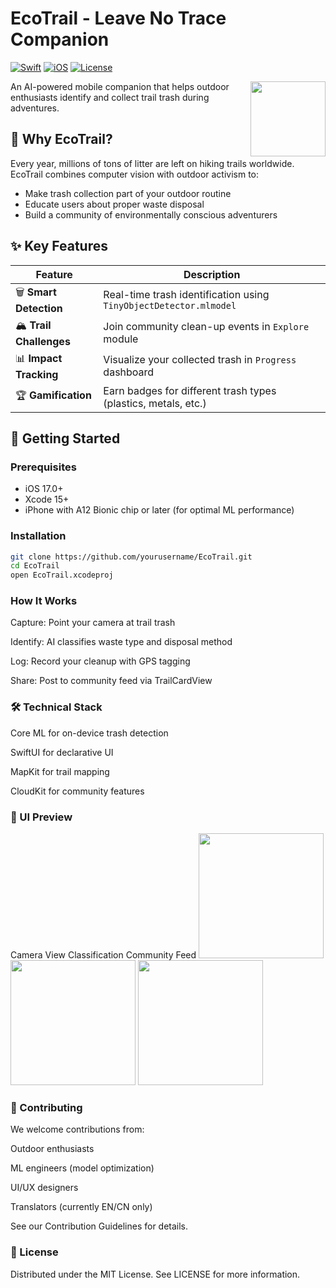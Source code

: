 # EcoTrail - Leave No Trace Companion

[![Swift](https://img.shields.io/badge/Swift-5.9-orange.svg)](https://swift.org)
[![iOS](https://img.shields.io/badge/iOS-17+-blue.svg)](https://developer.apple.com/ios/)
[![License](https://img.shields.io/badge/license-MIT-green.svg)](LICENSE)

<img src="Preview Content/Preview Assets.xcassets/AppIcon.appiconset/icon_512x512.png" width="120" align="right">

An AI-powered mobile companion that helps outdoor enthusiasts identify and collect trail trash during adventures.

## 🌿 Why EcoTrail?
Every year, millions of tons of litter are left on hiking trails worldwide. EcoTrail combines computer vision with outdoor activism to:
- Make trash collection part of your outdoor routine
- Educate users about proper waste disposal
- Build a community of environmentally conscious adventurers

## ✨ Key Features
| Feature | Description |
|---------|-------------|
| 🗑️ **Smart Detection** | Real-time trash identification using `TinyObjectDetector.mlmodel` |
| 🏔️ **Trail Challenges** | Join community clean-up events in `Explore` module |
| 📊 **Impact Tracking** | Visualize your collected trash in `Progress` dashboard |
| 🏆 **Gamification** | Earn badges for different trash types (plastics, metals, etc.) |

## 🚀 Getting Started

### Prerequisites
- iOS 17.0+
- Xcode 15+
- iPhone with A12 Bionic chip or later (for optimal ML performance)

### Installation
```bash
git clone https://github.com/yourusername/EcoTrail.git
cd EcoTrail
open EcoTrail.xcodeproj
```
### How It Works
Capture: Point your camera at trail trash

Identify: AI classifies waste type and disposal method

Log: Record your cleanup with GPS tagging

Share: Post to community feed via TrailCardView

### 🛠️ Technical Stack
Core ML for on-device trash detection

SwiftUI for declarative UI

MapKit for trail mapping

CloudKit for community features

### 📸 UI Preview
Camera View	Classification	Community Feed
<img src="screenshots/camera.png" width="200">	<img src="screenshots/classification.png" width="200">	<img src="screenshots/community.png" width="200">
### 🤝 Contributing
We welcome contributions from:

Outdoor enthusiasts

ML engineers (model optimization)

UI/UX designers

Translators (currently EN/CN only)

See our Contribution Guidelines for details.

### 📜 License
Distributed under the MIT License. See LICENSE for more information.
